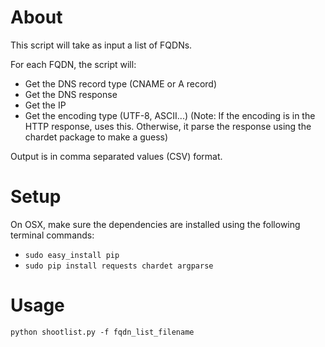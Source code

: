 # About
This script will take as input a list of FQDNs.

For each FQDN, the script will:
* Get the DNS record type (CNAME or A record)
* Get the DNS response
* Get the IP
* Get the encoding type (UTF-8, ASCII...) (Note: If the encoding is in the HTTP response, uses this. Otherwise, it parse the response using the chardet package to make a guess)

Output is in comma separated values (CSV) format.

# Setup

On OSX, make sure the dependencies are installed using the following terminal commands:
* `sudo easy_install pip`
* `sudo pip install requests chardet argparse`

# Usage
`python shootlist.py -f fqdn_list_filename`

